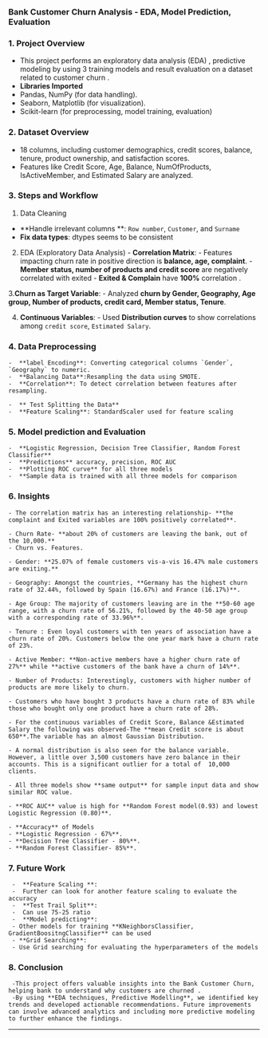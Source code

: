  ### Bank Customer Churn Analysis - EDA, Model Prediction, Evaluation


### 1. Project Overview
  - This project  performs an exploratory data analysis (EDA) , predictive modeling by using 3 training models and result evaluation on a dataset related to customer churn . 
  - **Libraries Imported**
  - Pandas, NumPy (for data handling).
  - Seaborn, Matplotlib (for visualization).
  - Scikit-learn (for preprocessing, model training, evaluation)



### 2. Dataset Overview
   - 18 columns, including customer demographics, credit scores, balance, tenure, product ownership, and satisfaction scores.
   - Features like Credit Score, Age, Balance, NumOfProducts, IsActiveMember, and Estimated Salary are analyzed.



### 3. Steps and Workflow
   1. Data Cleaning
   - **Handle irrelevant columns **: `Row number`, `Customer`, and `Surname` 
   - **Fix data types**: dtypes seems to be consistent

   2. EDA (Exploratory Data Analysis)
    - **Correlation Matrix**: 
    - Features impacting churn rate in positive direction is **balance, age, complaint**.
    - **Member status, number of products and credit score** are negatively correlated with exited
    - **Exited & Complain** have **100%** correlation .

   3.**Churn as Target Variable**:
    - Analyzed **churn  by Gender, Geography, Age group, Number of products, credit card, Member status, Tenure**.
  
   4. **Continuous Variables**:
    - Used **Distribution curves** to show correlations among `credit score`, `Estimated Salary`.



### 4. Data Preprocessing
    -  **label Encoding**: Converting categorical columns `Gender`, `Geography` to numeric.
    -  **Balancing Data**:Resampling the data using SMOTE.
    -  **Correlation**: To detect correlation between features after resampling.

    -  ** Test Splitting the Data**
    -  **Feature Scaling**: StandardScaler used for feature scaling  



### 5. Model prediction and Evaluation
    -  **Logistic Regression, Decision Tree Classifier, Random Forest Classifier**
    -  **Predictions** accuracy, precision, ROC AUC 
    -  **Plotting ROC curve** for all three models
    -  **Sample data is trained with all three models for comparison 



### 6. Insights
    - The correlation matrix has an interesting relationship- **the complaint and Exited variables are 100% positively correlated**.
 
    - Churn Rate- **about 20% of customers are leaving the bank, out of the 10,000.**
    - Churn vs. Features.
 
    - Gender: **25.07% of female customers vis-a-vis 16.47% male customers are exiting.**
 
    - Geography: Amongst the countries, **Germany has the highest churn rate of 32.44%, followed by Spain (16.67%) and France (16.17%)**.
 
    - Age Group: The majority of customers leaving are in the **50-60 age range, with a churn rate of 56.21%, followed by the 40-50 age group with a corresponding rate of 33.96%**.
 
    - Tenure : Even loyal customers with ten years of association have a churn rate of 20%. Customers below the one year mark have a churn rate of 23%.

    - Active Member: **Non-active members have a higher churn rate of 27%** while **active customers of the bank have a churn of 14%**.
 
    - Number of Products: Interestingly, customers with higher number of products are more likely to churn.
   
    - Customers who have bought 3 products have a churn rate of 83% while those who bought only one product have a churn rate of 28%.
 
    - For the continuous variables of Credit Score, Balance &Estimated Salary the following was observed-The **mean Credit score is about 650**.The variable has an almost Gaussian Distribution.
 
    - A normal distribution is also seen for the balance variable. However, a little over 3,500 customers have zero balance in their accounts. This is a significant outlier for a total of  10,000 clients.
   
    - All three models show **same output** for sample input data and show similar ROC value.
 
    - **ROC AUC** value is high for **Random Forest model(0.93) and lowest Logistic Regression (0.80)**.
 
    - **Accuracy** of Models
    - **Logistic Regression - 67%**.
    - **Decision Tree Classifier - 80%**.
    - **Random Forest Classifier- 85%**.



### 7. Future Work
     -  **Feature Scaling **: 
     -  Further can look for another feature scaling to evaluate the accuracy
     -  **Test Trail Split**:  
     -  Can use 75-25 ratio
     -  **Model predicting**:
     - Other models for training **KNeighborsClassifier, GradientBoositngClassifier** can be used  
     - **Grid Searching**:
     - Use Grid searching for evaluating the hyperparameters of the models




### 8. Conclusion
     -This project offers valuable insights into the Bank Customer Churn, helping bank to understand why customers are churned .
     -By using **EDA techniques, Predictive Modelling**, we identified key trends and developed actionable recommendations. Future improvements can involve advanced analytics and including more predictive modeling to further enhance the findings.

---
